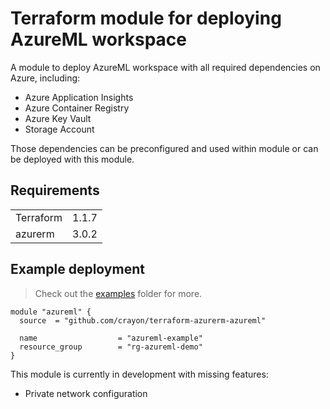 # Terraform module for deploying AzureML workspace

A module to deploy AzureML workspace with all required dependencies on Azure, including:
* Azure Application Insights
* Azure Container Registry
* Azure Key Vault
* Storage Account

Those dependencies can be preconfigured and used within module or can be deployed with this module.

## Requirements
| | |
|-----------|--------|
| Terraform | 1.1.7  |
|  azurerm  | 3.0.2  |


## Example deployment
>Check out the [examples](examples/) folder for more.

```hcl
module "azureml" {
  source  = "github.com/crayon/terraform-azurerm-azureml"

  name                  = "azureml-example"
  resource_group        = "rg-azureml-demo"
}
```

This module is currently in development with missing features:
* Private network configuration
